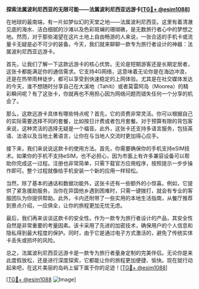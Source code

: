 **探索法属波利尼西亚的无限可能——法属波利尼西亚远游卡[[TG💪+ @esim1088](https://t.me/s/esim1088)]**

在地球的最南端，有一片如梦似幻的天堂之地——法属波利尼西亚。这里有着清澈见底的海水、洁白细腻的沙滩以及色彩斑斓的珊瑚礁，是无数旅行者心中的梦想之地。然而，对于那些渴望在这片土地上自由畅游的人来说，一张合适的手机卡或流量卡无疑是必不可少的装备。今天，我们就来聊聊一款专为旅行者设计的神器：法属波利尼西亚远游卡。

首先，让我们了解一下这款远游卡的核心优势。无论是短期游客还是长期定居者，这张卡都能满足你的通信需求。它支持4G网络，这意味着无论你是在海边冲浪，还是在热带雨林徒步，都可以享受到快速稳定的上网体验。尤其是在社交媒体发达的今天，谁不想随时分享自己在大溪地（Tahiti）或者莫雷阿岛（Moorea）的精彩瞬间呢？有了这张卡，你就再也不用担心因为网络问题而错失任何一个分享的机会了。

那么，这款远游卡具体有哪些特点呢？首先，它的资费非常灵活。你可以根据自己的实际需要选择不同的套餐，比如按日计费或者包月套餐。对于预算有限的背包客来说，这种灵活的选择无疑是一个福音。此外，这张卡还支持多语言服务，包括英语、法语以及当地土著语言，让你在与当地人交流时更加得心应手。

接下来，我们来说说这款卡的使用方法。首先，你需要确保你的手机支持eSIM技术。如果你的手机不支持eSIM，也不必担心，因为市面上有许多兼容设备可以帮助你完成这一过程。注册也非常简单，只需下载官方应用程序，按照提示一步步操作即可。整个过程就像给手机安装一个新的应用一样轻松。

当然，除了基本的通话和数据功能外，这张卡还有一些额外的小惊喜。例如，它提供了紧急援助服务，当你在异国他乡遇到困难时，只需一键拨打，就会有专业的客服团队为你提供帮助。此外，卡内还附带了一些实用的本地生活指南，从餐厅推荐到景点介绍，一应俱全，让你的旅程更加无忧无虑。

最后，我们再来谈谈这款卡的安全性。作为一款专为旅行者设计的产品，其安全性自然是非常重要的考量因素。该卡采用了先进的加密技术，确保用户的个人信息和隐私得到最大程度的保护。同时，由于它是通过电子方式激活的，避免了传统实体卡丢失或损坏的风险。

总之，法属波利尼西亚远游卡是一款专为旅行者量身定制的完美伴侣。无论你是来此度假放松，还是进行深度探索，它都能让你的旅程更加便捷、愉快。现在就行动起来吧，在这片美丽的岛屿上留下属于你的足迹！[[TG💪+ @esim1088](https://t.me/s/esim1088)]

[[TG💪+ @esim1088](https://t.me/s/esim1088) ![Image](https://i.postimg.cc/4NQfJmqS/Snipaste-2025-05-13-00-14-12.png)]